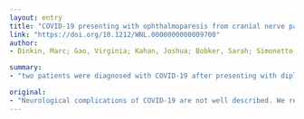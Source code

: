```yaml
---
layout: entry
title: "COVID-19 presenting with ophthalmoparesis from cranial nerve palsy"
link: "https://doi.org/10.1212/WNL.0000000000009700"
author:
- Dinkin, Marc; Gao, Virginia; Kahan, Joshua; Bobker, Sarah; Simonetto, Marialaura; Wechsler, Paul; Harpe, Jasmin; Greer, Christine; Mints, Gregory; Salama, Gayle; Tsiouris, Apostolos John; Leifer, Dana

summary:
- "two patients were diagnosed with COVID-19 after presenting with diplopia and ophthalmoparesis. Neurological complications are not well described. We report two patients who were diagnosed. presenting. with oplopia."

original:
- "Neurological complications of COVID-19 are not well described. We report two patients who were diagnosed with COVID-19 after presenting with diplopia and ophthalmoparesis."
---
```


